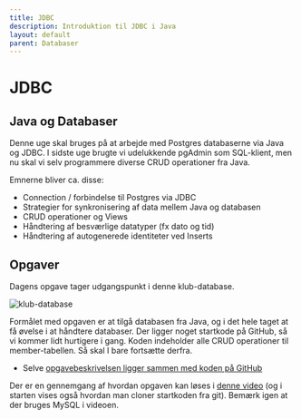 ```yaml
---
title: JDBC
description: Introduktion til JDBC i Java
layout: default
parent: Databaser
---
```


# JDBC

## Java og Databaser

Denne uge skal bruges på at arbejde med Postgres databaserne via Java og JDBC. I sidste uge brugte vi udelukkende pgAdmin som SQL-klient, men nu skal vi selv programmere diverse CRUD operationer fra Java.

Emnerne bliver ca. disse:

- Connection / forbindelse til Postgres via JDBC
- Strategier for synkronisering af data mellem Java og databasen
- CRUD operationer og Views
- Håndtering af besværlige datatyper (fx dato og tid)
- Håndtering af autogenerede identiteter ved Inserts

## Opgaver

Dagens opgave tager udgangspunkt i denne klub-database.

![klub-database](https://i.imgur.com/1r6vWNU.png)

Formålet med opgaven er at tilgå databasen fra Java, og i det hele taget at få øvelse i at håndtere databaser. Der ligger noget startkode på GitHub, så vi kommer lidt hurtigere i gang. Koden indeholder alle CRUD operationer til member-tabellen. Så skal I bare fortsætte derfra.

- Selve [opgavebeskrivelsen ligger sammen med koden på GitHub](https://github.com/dat2Cph/dat2-sportsclub)

Der er en gennemgang af hvordan opgaven kan løses i [denne video](https://cphbusiness.cloud.panopto.eu/Panopto/Pages/Viewer.aspx?id=1d2e2b6c-6a04-4be4-b645-ae54014e2f79) (og i starten vises også hvordan man cloner startkoden fra git). Bemærk igen at der bruges MySQL i videoen.
